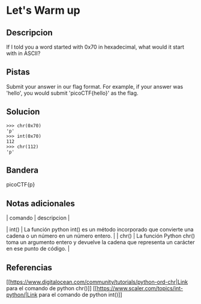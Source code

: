 
# Let's Warm up

## Descripcion

If I told you a word started with 0x70 in hexadecimal, what would it start with in ASCII?

## Pistas

Submit your answer in our flag format. For example, if your answer was 'hello', you would submit 'picoCTF{hello}' as the flag.

## Solucion
```bash()
>>> chr(0x70)
'p'
>>> int(0x70)
112
>>> chr(112)
'p'
```


## Bandera

picoCTF{p}

## Notas adicionales

| comando | descripcion | 

| int() | La función python int() es un método incorporado que convierte una cadena o un número en un número entero. |
| chr() | La función Python chr() toma un argumento entero y devuelve la cadena que representa un carácter en ese punto de código. |



## Referencias
[[https://www.digitalocean.com/community/tutorials/python-ord-chr|Link para el comando de python chr()]]
[[https://www.scaler.com/topics/int-python/|Link para el comando de python int()]]